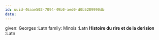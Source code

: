 ```yaml
---
id: uuid-46aae502-7094-49b0-aed0-d0b5289990db
date: 
---
```


given: Georges :Latn
family: Minois :Latn
**Histoire du rire et de la derision** :Latn